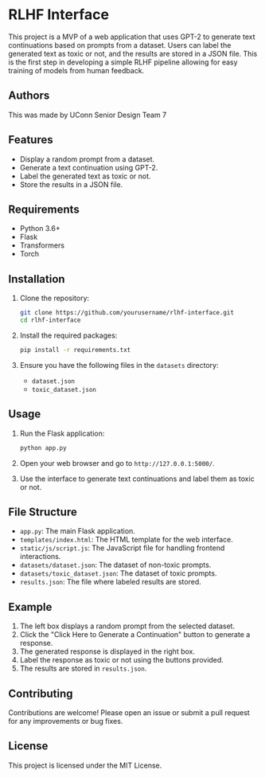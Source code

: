# RLHF Interface

This project is a MVP of a web application that uses GPT-2 to generate text continuations based on prompts from a dataset. Users can label the generated text as toxic or not, and the results are stored in a JSON file. This is the first step in developing a simple RLHF pipeline allowing for easy training of models from human feedback. 

## Authors

This was made by UConn Senior Design Team 7 

## Features

- Display a random prompt from a dataset.
- Generate a text continuation using GPT-2.
- Label the generated text as toxic or not.
- Store the results in a JSON file.

## Requirements

- Python 3.6+
- Flask
- Transformers
- Torch

## Installation

1. Clone the repository:

   ```sh
   git clone https://github.com/yourusername/rlhf-interface.git
   cd rlhf-interface
   ```

2. Install the required packages:

   ```sh
   pip install -r requirements.txt
   ```

3. Ensure you have the following files in the `datasets` directory:
   - `dataset.json`
   - `toxic_dataset.json`

## Usage

1. Run the Flask application:

   ```sh
   python app.py
   ```

2. Open your web browser and go to `http://127.0.0.1:5000/`.

3. Use the interface to generate text continuations and label them as toxic or not.

## File Structure

- `app.py`: The main Flask application.
- `templates/index.html`: The HTML template for the web interface.
- `static/js/script.js`: The JavaScript file for handling frontend interactions.
- `datasets/dataset.json`: The dataset of non-toxic prompts.
- `datasets/toxic_dataset.json`: The dataset of toxic prompts.
- `results.json`: The file where labeled results are stored.

## Example

1. The left box displays a random prompt from the selected dataset.
2. Click the "Click Here to Generate a Continuation" button to generate a response.
3. The generated response is displayed in the right box.
4. Label the response as toxic or not using the buttons provided.
5. The results are stored in `results.json`.

## Contributing

Contributions are welcome! Please open an issue or submit a pull request for any improvements or bug fixes.

## License

This project is licensed under the MIT License.
